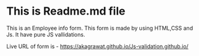 # This is Readme.md file
This is an Employee info form.
This form is made by using HTML,CSS and Js.
It have pure JS vallidations.

Live URL of form is - https://akagrawat.github.io/Js-validation.github.io/
